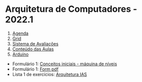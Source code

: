 # Arquitetura de Computadores - 2022.1

1. [Agenda](arq_agenda.pdf)
2. [Grid](arq_grid.pdf)
3. [Sistema de Avaliações](/./avaliacoes.pdf)
4. [Conteúdo das Aulas](arq_aulas.md)
5. [Arduíno](arduino.md)

  + Formulário 1: [Conceitos iniciais - máquina de níveis](https://forms.gle/7G6Fa3jiCavhMrwR6)
  + Formulário 1: [Form pdf](arq_aulas/form1_arq.pdf)  
  + Lista 1 de exercícios: [Arquitetura IAS](arq_aulas/arq_lista1.pdf)
